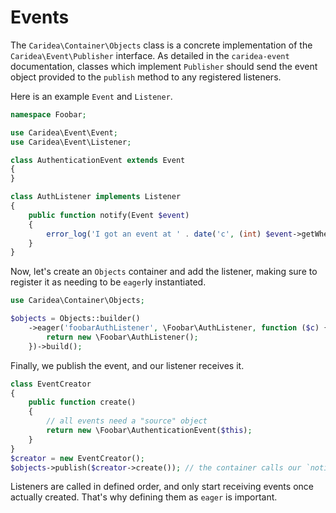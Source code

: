 # Events

The `Caridea\Container\Objects` class is a concrete implementation of the `Caridea\Event\Publisher` interface. As detailed in the `caridea-event` documentation, classes which implement `Publisher` should send the event object provided to the `publish` method to any registered listeners.

Here is an example `Event` and `Listener`.

```php
namespace Foobar;

use Caridea\Event\Event;
use Caridea\Event\Listener;

class AuthenticationEvent extends Event
{
}

class AuthListener implements Listener
{
    public function notify(Event $event)
    {
        error_log('I got an event at ' . date('c', (int) $event->getWhen()));
    }
}
```

Now, let's create an `Objects` container and add the listener, making sure to register it as needing to be `eager`ly instantiated.

```php
use Caridea\Container\Objects;

$objects = Objects::builder()
    ->eager('foobarAuthListener', \Foobar\AuthListener, function ($c) {
        return new \Foobar\AuthListener();
    })->build();
```

Finally, we publish the event, and our listener receives it.

```php
class EventCreator
{
    public function create()
    {
        // all events need a "source" object
        return new \Foobar\AuthenticationEvent($this);
    }
}
$creator = new EventCreator();
$objects->publish($creator->create()); // the container calls our `notify` method, and it adds to the `error_log`
```

Listeners are called in defined order, and only start receiving events once actually created. That's why defining them as `eager` is important.
